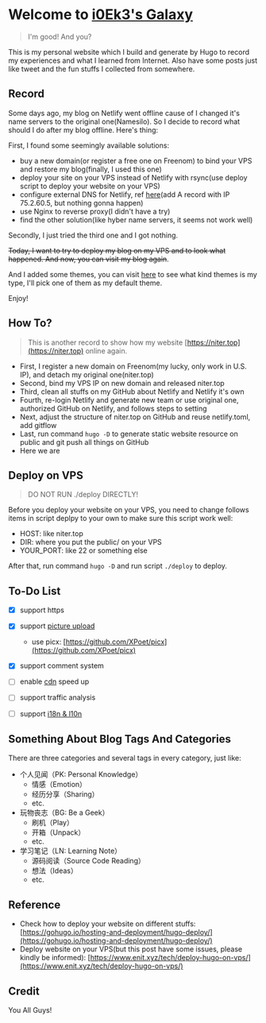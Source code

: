 # Welcome to [i0Ek3's Galaxy](https://niter.top)


> I'm good! And you?

This is my personal website which I build and generate by Hugo to record my experiences and what I learned from Internet. Also have some posts just like tweet and the fun stuffs I collected from somewhere.


## Record

Some days ago, my blog on Netlify went offline cause of I changed it's name servers to the original one(Namesilo). So I decide to record what should I do after my blog offline. Here's thing:

First, I found some seemingly available solutions:

- buy a new domain(or register a free one on Freenom) to bind your VPS and restore my blog(finally, I used this one)
- deploy your site on your VPS instead of Netlify with rsync(use deploy script to deploy your website on your VPS)
- configure external DNS for Netlify, ref [here](https://docs.netlify.com/domains-https/custom-domains/configure-external-dns/)(add A record with IP 75.2.60.5, but nothing gonna happen)
- use Nginx to reverse proxy(I didn't have a try)
- find the other solution(like hyber name servers, it seems not work well)

Secondly, I just tried the third one and I got nothing. 

~~Today, I want to try to deploy my blog on my VPS and to look what happened. And now, you can visit my blog again~~. 

And I added some themes, you can visit [here](https://github.com/i0Ek3/niter.top/tree/master/themes) to see what kind themes is my type, I'll pick one of them as my default theme.

Enjoy!



## How To?

> This is another record to show how my website [https://niter.top](https://niter.top) online again.

- First, I register a new domain on Freenom(my lucky, only work in U.S. IP), and detach my original one(niter.top)
- Second, bind my VPS IP on new domain and released niter.top
- Third, clean all stuffs on my GitHub about Netlify and Netlify it's own
- Fourth, re-login Netlify and generate new team or use original one, authorized GitHub on Netlify, and follows steps to setting
- Next, adjust the structure of niter.top on GitHub and reuse netlify.toml, add gitflow
- Last, run command `hugo -D` to generate static website resource on public and git push all things on GitHub
- Here we are


## Deploy on VPS

> DO NOT RUN ./deploy DIRECTLY!

Before you deploy your website on your VPS, you need to change follows items in script deplpy to your own to make sure this script work well:

- HOST: like niter.top
- DIR: where you put the public/ on your VPS
- YOUR_PORT: like 22 or something else

After that, run command `hugo -D` and run script `./deploy` to deploy. 


## To-Do List

- [x] support https
- [x] support [picture upload](https://github.com/Molunerfinn/PicGo)
    - use picx: [https://github.com/XPoet/picx](https://github.com/XPoet/picx)
- [x] support comment system
- [ ] enable [cdn](https://www.jsdelivr.com/) speed up
- [ ] support traffic analysis
- [ ] support [i18n & l10n](https://www.bmpi.dev/dev/i18n-l10n/)


## Something About Blog Tags And Categories

There are three categories and several tags in every category, just like:

- 个人见闻（PK: Personal Knowledge）
    - 情感（Emotion）
    - 经历分享（Sharing）
    - etc.
- 玩物丧志（BG: Be a Geek）
    - 刷机（Play）
    - 开箱（Unpack）
    - etc.
- 学习笔记（LN: Learning Note）
    - 源码阅读（Source Code Reading）
    - 想法（Ideas）
    - etc.


## Reference

- Check how to deploy your website on different stuffs: [https://gohugo.io/hosting-and-deployment/hugo-deploy/](https://gohugo.io/hosting-and-deployment/hugo-deploy/)
- Deploy website on your VPS(but this post have some issues, please kindly be informed): [https://www.enit.xyz/tech/deploy-hugo-on-vps/](https://www.enit.xyz/tech/deploy-hugo-on-vps/)


## Credit

You All Guys!
